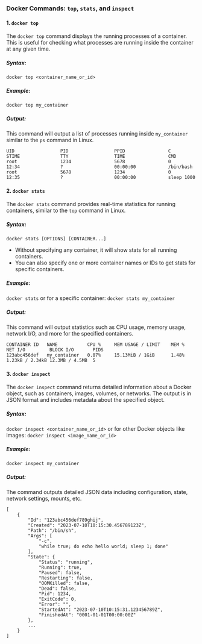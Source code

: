 ### Docker Commands: `top`, `stats`, and `inspect`

#### 1. `docker top`
The `docker top` command displays the running processes of a container. This is useful for checking what processes are running inside the container at any given time.
##### Syntax:
`docker top <container_name_or_id>`
##### Example:
`docker top my_container`
##### Output:
This command will output a list of processes running inside `my_container` similar to the `ps` command in Linux.
```
UID                 PID                 PPID                C                   STIME               TTY                 TIME                CMD
root                1234                5678                0                   12:34               ?                   00:00:00            /bin/bash
root                5678                1234                0                   12:35               ?                   00:00:00            sleep 1000
```
#### 2. `docker stats`
The `docker stats` command provides real-time statistics for running containers, similar to the `top` command in Linux.
##### Syntax:
`docker stats [OPTIONS] [CONTAINER...]`
- Without specifying any container, it will show stats for all running containers.
- You can also specify one or more container names or IDs to get stats for specific containers.
##### Example:
`docker stats`
or for a specific container:
`docker stats my_container`
##### Output:
This command will output statistics such as CPU usage, memory usage, network I/O, and more for the specified containers.
```
CONTAINER ID   NAME           CPU %     MEM USAGE / LIMIT    MEM %     NET I/O         BLOCK I/O       PIDS
123abc456def   my_container   0.07%     15.13MiB / 1GiB      1.48%     1.23kB / 2.34kB 12.3MB / 4.5MB  5
```
#### 3. `docker inspect`
The `docker inspect` command returns detailed information about a Docker object, such as containers, images, volumes, or networks. The output is in JSON format and includes metadata about the specified object.
##### Syntax:
`docker inspect <container_name_or_id>`
or for other Docker objects like images:
`docker inspect <image_name_or_id>`
##### Example:
`docker inspect my_container`
##### Output:
The command outputs detailed JSON data including configuration, state, network settings, mounts, etc.

```
[
    {
        "Id": "123abc456def789ghij",
        "Created": "2023-07-10T10:15:30.456789123Z",
        "Path": "/bin/sh",
        "Args": [
            "-c",
            "while true; do echo hello world; sleep 1; done"
        ],
        "State": {
            "Status": "running",
            "Running": true,
            "Paused": false,
            "Restarting": false,
            "OOMKilled": false,
            "Dead": false,
            "Pid": 1234,
            "ExitCode": 0,
            "Error": "",
            "StartedAt": "2023-07-10T10:15:31.123456789Z",
            "FinishedAt": "0001-01-01T00:00:00Z"
        },
        ...
    }
]
```